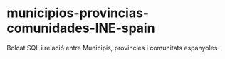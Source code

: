 municipios-provincias-comunidades-INE-spain
===========================================

Bolcat SQL i relació entre Municipis, provincies i comunitats espanyoles
